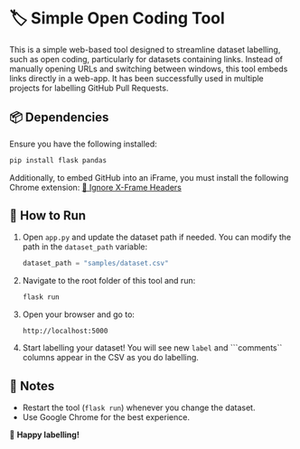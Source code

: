 # 🏷️ Simple Open Coding Tool

This is a simple web-based tool designed to streamline dataset labelling, such as open coding, particularly for datasets containing links. Instead of manually opening URLs and switching between windows, this tool embeds links directly in a web-app. It has been successfully used in multiple projects for labelling GitHub Pull Requests.

## 📦 Dependencies
Ensure you have the following installed:

```sh
pip install flask pandas
```

Additionally, to embed GitHub into an iFrame, you must install the following Chrome extension:
[🔗 Ignore X-Frame Headers](https://chrome.google.com/webstore/detail/ignore-x-frame-headers/gleekbfjekiniecknbkamfmkohkpodhe)

## 🚀 How to Run
1. Open `app.py` and update the dataset path if needed. You can modify the path in the `dataset_path` variable:
   ```python
   dataset_path = "samples/dataset.csv"
   ```
2. Navigate to the root folder of this tool and run:
   ```sh
   flask run
   ```
3. Open your browser and go to:
   ```
   http://localhost:5000
   ```
4. Start labelling your dataset! You will see new ```label``` and ```comments`` columns appear in the CSV as you do labelling.

## 🔄 Notes
- Restart the tool (`flask run`) whenever you change the dataset.
- Use Google Chrome for the best experience.

🎉 **Happy labelling!**